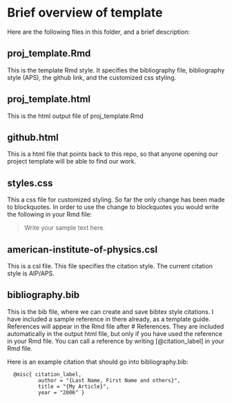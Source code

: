 # Brief overview of template

Here are the following files in this folder, and a brief description:

proj_template.Rmd
-----------------

This is the template Rmd style.
It specifies the bibliography file, bibliography style (APS), the github link, and the customized css styling.

proj_template.html
------------------

This is the html output file of proj_template.Rmd

github.html
-----------

This is a html file that points back to this repo, so that anyone opening our project template will be able to find our work.

styles.css
----------

This a css file for customized styling.
So far the only change has been made to blockquotes. In order to use the change to blockquotes you would write the following in your Rmd file:

<div class="quote-container">

> Write your sample text here.

</div>

american-institute-of-physics.csl
---------------------------------

This is a csl file. This file specifies the citation style. The current citation style is AIP/APS.

bibliography.bib
----------------

This is the bib file, where we can create and save bibtex style citations. I have included a sample reference in there already, as a template guide. References will appear in the Rmd file after # References. They are included automatically in the output html file, but only if you have used the reference in your Rmd file. You can call a reference by writing [@citation_label] in your Rmd file.

Here is an example citation that should go into bibliography.bib:

      @misc{ citation_label,
              author = "{Last Name, First Name and others}",
              title = "{My Article}",
              year = "2006" }
